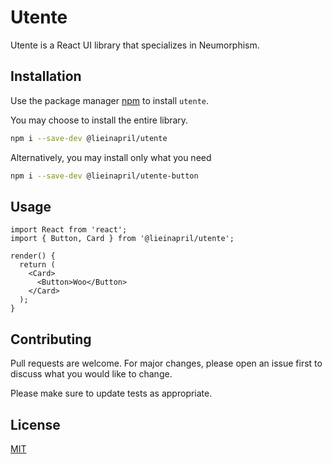 # Utente

Utente is a React UI library that specializes in Neumorphism.

## Installation

Use the package manager [npm](https://nodejs.org/en/) to install `utente`.

You may choose to install the entire library.

```bash
npm i --save-dev @lieinapril/utente
```

Alternatively, you may install only what you need

```bash
npm i --save-dev @lieinapril/utente-button
```

## Usage

```JSX
import React from 'react';
import { Button, Card } from '@lieinapril/utente';

render() {
  return (
    <Card>
      <Button>Woo</Button>
    </Card>
  );
}
```

## Contributing

Pull requests are welcome. For major changes, please open an issue first to discuss what you would like to change.

Please make sure to update tests as appropriate.

## License

[MIT](https://choosealicense.com/licenses/mit/)
